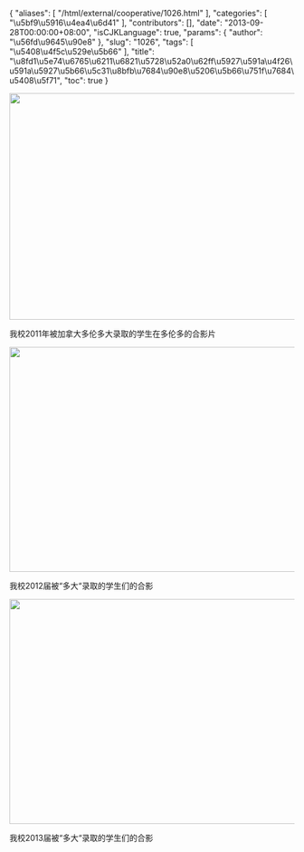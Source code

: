{
    "aliases": [
        "/html/external/cooperative/1026.html"
    ],
    "categories": [
        "\u5bf9\u5916\u4ea4\u6d41"
    ],
    "contributors": [],
    "date": "2013-09-28T00:00:00+08:00",
    "isCJKLanguage": true,
    "params": {
        "author": "\u56fd\u9645\u90e8"
    },
    "slug": "1026",
    "tags": [
        "\u5408\u4f5c\u529e\u5b66"
    ],
    "title": "\u8fd1\u5e74\u6765\u6211\u6821\u5728\u52a0\u62ff\u5927\u591a\u4f26\u591a\u5927\u5b66\u5c31\u8bfb\u7684\u90e8\u5206\u5b66\u751f\u7684\u5408\u5f71",
    "toc": true
}


<img
    src="https://cdn.tfls.online/mirror/full/a421d55955a5bd5f736d96a7f374ae2de2c1fcef.jpg"
    style="display:block;margin-left:auto;margin-right:auto;"
    decoding="async"
    fetchpriority="auto"
    loading="lazy"
    height="400"
    width="600"
/>




我校2011年被加拿大多伦多大录取的学生在多伦多的合影片





<img
    src="https://cdn.tfls.online/mirror/full/e80e3538d40219ea345f08a6e5a6fc620497a599.jpg"
    style="display:block;margin-left:auto;margin-right:auto;"
    decoding="async"
    fetchpriority="auto"
    loading="lazy"
    height="397"
    width="600"
/>




我校2012届被“多大“录取的学生们的合影





<img
    src="https://cdn.tfls.online/mirror/full/f4e74bc9fc320f15577a2b7b5de2b9e99fe063dc.jpg"
    style="display:block;margin-left:auto;margin-right:auto;"
    decoding="async"
    fetchpriority="auto"
    loading="lazy"
    height="397"
    width="600"
/>




我校2013届被“多大“录取的学生们的合影


